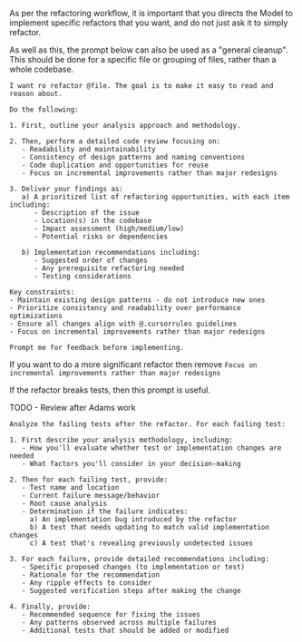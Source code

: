 As per the refactoring workflow, it is important that you directs the Model to implement specific refactors that you want, and do not just ask it to simply refactor. 

As well as this, the prompt below can also be used as a "general cleanup". This should be done for a specific file or grouping of files, rather than a whole codebase. 

```
I want ro refactor @file. The goal is to make it easy to read and reason about.

Do the following:

1. First, outline your analysis approach and methodology.

2. Then, perform a detailed code review focusing on:
   - Readability and maintainability
   - Consistency of design patterns and naming conventions
   - Code duplication and opportunities for reuse
   - Focus on incremental improvements rather than major redesigns  

3. Deliver your findings as:
   a) A prioritized list of refactoring opportunities, with each item including:
      - Description of the issue
      - Location(s) in the codebase
      - Impact assessment (high/medium/low)
      - Potential risks or dependencies
   
   b) Implementation recommendations including:
      - Suggested order of changes
      - Any prerequisite refactoring needed
      - Testing considerations

Key constraints:
- Maintain existing design patterns - do not introduce new ones
- Prioritize consistency and readability over performance optimizations
- Ensure all changes align with @.cursorrules guidelines
- Focus on incremental improvements rather than major redesigns
  
Prompt me for feedback before implementing.  
```

If you want to do a more significant refactor then remove `Focus on incremental improvements rather than major redesigns`

If the refactor breaks tests, then this prompt is useful.

TODO - Review after Adams work

```
Analyze the failing tests after the refactor. For each failing test:

1. First describe your analysis methodology, including:
   - How you'll evaluate whether test or implementation changes are needed
   - What factors you'll consider in your decision-making

2. Then for each failing test, provide:
   - Test name and location
   - Current failure message/behavior
   - Root cause analysis
   - Determination if the failure indicates:
     a) An implementation bug introduced by the refactor
     b) A test that needs updating to match valid implementation changes
     c) A test that's revealing previously undetected issues
   
3. For each failure, provide detailed recommendations including:
   - Specific proposed changes (to implementation or test)
   - Rationale for the recommendation
   - Any ripple effects to consider
   - Suggested verification steps after making the change

4. Finally, provide:
   - Recommended sequence for fixing the issues
   - Any patterns observed across multiple failures
   - Additional tests that should be added or modified
```

